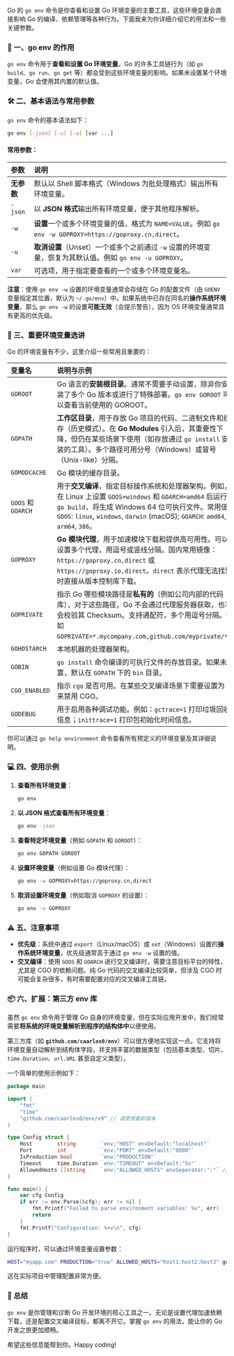 Go 的 `go env` 命令是你查看和设置 Go 环境变量的主要工具，这些环境变量会直接影响 Go 的编译、依赖管理等各种行为。下面我来为你详细介绍它的用法和一些关键参数。

### 📌 一、go env 的作用

`go env` 命令用于**查看和设置 Go 环境变量**。Go 的许多工具链行为（如 `go build`、`go run`、`go get` 等）都会受到这些环境变量的影响。如果未设置某个环境变量，Go 会使用其内置的默认值。

### 🛠️ 二、基本语法与常用参数

`go env` 命令的基本语法如下：

```bash
go env [-json] [-u] [-w] [var ...]
```

#### 常用参数：

| 参数     | 说明                                                                                              |
| :------- | :-------------------------------------------------------------------------------------------------- |
| **无参数** | 默认以 Shell 脚本格式（Windows 为批处理格式）输出所有环境变量。                           |
| `-json`  | 以 **JSON 格式**输出所有环境变量，便于其他程序解析。                                      |
| `-w`     | **设置**一个或多个环境变量的值，格式为 `NAME=VALUE`。例如 `go env -w GOPROXY=https://goproxy.cn,direct`。 |
| `-u`     | **取消设置**（Unset）一个或多个之前通过 `-w` 设置的环境变量，恢复为其默认值。例如 `go env -u GOPROXY`。 |
| `var`    | 可选项，用于指定要查看的一个或多个环境变量名。                                                          |

**注意**：使用 `go env -w` 设置的环境变量通常会存储在 Go 的配置文件（由 `GOENV` 变量指定其位置，默认为 `~/.go/env`）中。如果系统中已存在同名的**操作系统环境变量**，那么 `go env -w` 的设置**可能无效**（会提示警告），因为 OS 环境变量通常具有更高的优先级。

### 🔧 三、重要环境变量选讲

Go 的环境变量有不少，这里介绍一些常用且重要的：

| 变量名           | 说明与示例                                                                                                                                                                                                                           |
| :--------------- | :--------------------------------------------------------------------------------------------------------------------------------------------------------------------------------------------------------------------------------------- |
| `GOROOT`         | Go 语言的**安装根目录**。通常不需要手动设置，除非你安装了多个 Go 版本或进行了特殊部署。`go env GOROOT` 可以查看当前使用的 GOROOT。                                                                                              |
| `GOPATH`         | **工作区目录**，用于存放 Go 项目的代码、二进制文件和缓存（历史模式）。在 **Go Modules** 引入后，其重要性下降，但仍在某些场景下使用（如存放通过 `go install` 安装的工具）。多个路径可用分号（Windows）或冒号（Unix-like）分隔。 |
| `GOMODCACHE`     | Go 模块的缓存目录。                                                                                                                                                                                                              |
| `GOOS` 和 `GOARCH` | 用于**交叉编译**，指定目标操作系统和处理器架构。例如，在 Linux 上设置 `GOOS=windows` 和 `GOARCH=amd64` 后运行 `go build`，将生成 Windows 64 位可执行文件。常用值：`GOOS`: `linux`, `windows`, `darwin` (macOS); `GOARCH`: `amd64`, `arm64`, `386`。 |
| `GOPROXY`        | **Go 模块代理**，用于加速模块下载和提供高可用性。可以设置多个代理，用逗号或竖线分隔。国内常用镜像：`https://goproxy.cn,direct` 或 `https://goproxy.io,direct`。`direct` 表示代理无法找到时直接从版本控制库下载。                                 |
| `GOPRIVATE`      | 指示 Go 哪些模块路径是**私有的**（例如公司内部的代码库），对于这些路径，Go 不会通过代理服务器获取，也不会校验其 Checksum。支持通配符，多个用逗号分隔。例如 `GOPRIVATE=*.mycompany.com,github.com/myprivate/*`。                                  |
| `GOHOSTARCH`     | 本地机器的处理器架构。                                                                                                                                                                                                           |
| `GOBIN`          | `go install` 命令编译的可执行文件的存放目录。如果未设置，默认在 `GOPATH` 下的 `bin` 目录。                                                                                                                                  |
| `CGO_ENABLED`    | 指示 `cgo` 是否可用。在某些交叉编译场景下需要设置为 `0` 来禁用 CGO。                                                                                                                                                               |
| `GODEBUG`        | 用于启用各种调试功能。例如：`gctrace=1` 打印垃圾回收信息；`inittrace=1` 打印包初始化时间信息。                                                                                                                |

你可以通过 `go help environment` 命令查看所有预定义的环境变量及其详细说明。

### 💻 四、使用示例

1.  **查看所有环境变量**：
    ```bash
    go env
    ```

2.  **以 JSON 格式查看所有环境变量**：
    ```bash
    go env -json
    ```

3.  **查看特定环境变量**（例如 `GOPATH` 和 `GOROOT`）：
    ```bash
    go env GOPATH GOROOT
    ```

4.  **设置环境变量**（例如设置 Go 模块代理）：
    ```bash
    go env -w GOPROXY=https://goproxy.cn,direct
    ```

5.  **取消设置环境变量**（例如取消 `GOPROXY` 的设置）：
    ```bash
    go env -u GOPROXY
    ```

### ⚠️ 五、注意事项

*   **优先级**：系统中通过 `export`（Linux/macOS）或 `set`（Windows）设置的**操作系统环境变量**，优先级通常高于通过 `go env -w` 设置的值。
*   **交叉编译**：使用 `GOOS` 和 `GOARCH` 进行交叉编译时，需要注意目标平台的特性，尤其是 CGO 的依赖问题。纯 Go 代码的交叉编译比较简单，但涉及 CGO 时可能会复杂很多，有时需要配置对应的交叉编译工具链。

### 📦 六、扩展：第三方 env 库

虽然 `go env` 命令用于管理 Go 自身的环境变量，但在实际应用开发中，我们经常需要**将系统的环境变量解析到程序的结构体中**以便使用。

第三方库（如 **`github.com/caarlos0/env`**）可以很方便地实现这一点。它支持将环境变量自动解析到结构体字段，并支持丰富的数据类型（包括基本类型、切片、`time.Duration`、`url.URL` 甚至自定义类型）。

一个简单的使用示例如下：

```go
package main

import (
    "fmt"
    "time"
    "github.com/caarlos0/env/v9" // 请使用最新版本
)

type Config struct {
    Host        string        `env:"HOST" envDefault:"localhost"`
    Port        int           `env:"PORT" envDefault:"8080"`
    IsProduction bool         `env:"PRODUCTION"`
    Timeout     time.Duration `env:"TIMEOUT" envDefault:"5s"`
    AllowedHosts []string     `env:"ALLOWED_HOSTS" envSeparator:":"` // 例如 ALLOWED_HOSTS="host1:host2:host3"
}

func main() {
    var cfg Config
    if err := env.Parse(&cfg); err != nil {
        fmt.Printf("Failed to parse environment variables: %v", err)
        return
    }
    fmt.Printf("Configuration: %+v\n", cfg)
}
```

运行程序时，可以通过环境变量设置参数：
```bash
HOST="myapp.com" PRODUCTION="true" ALLOWED_HOSTS="host1:host2:host3" go run main.go
```

这在实际项目中管理配置非常方便。

### 💎 总结

`go env` 是你管理和诊断 Go 开发环境的核心工具之一。无论是设置代理加速依赖下载，还是配置交叉编译目标，都离不开它。掌握 `go env` 的用法，能让你的 Go 开发之旅更加顺畅。

希望这些信息能帮到你。Happy coding!